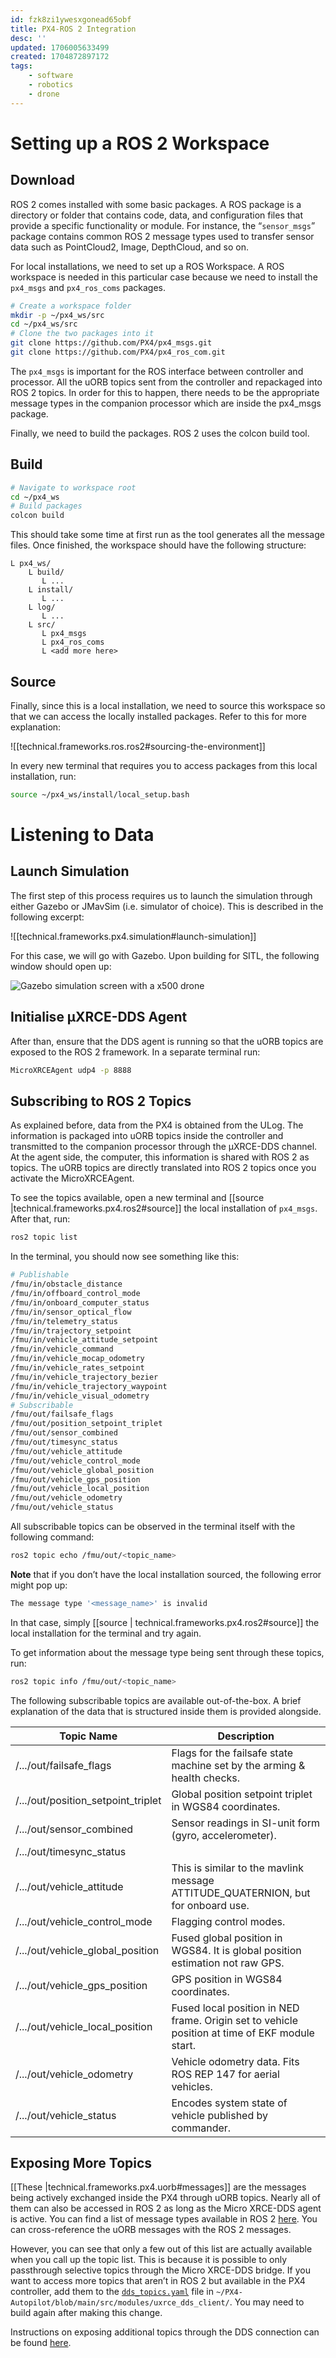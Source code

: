 ```yaml
---
id: fzk8zi1ywesxgonead65obf
title: PX4-ROS 2 Integration
desc: ''
updated: 1706005633499
created: 1704872897172
tags:
    - software
    - robotics
    - drone
---
```


# Setting up a ROS 2 Workspace

## Download

ROS 2 comes installed with some basic packages. A ROS package is a directory or folder that contains code, data, and configuration files that provide a specific functionality or module. For instance, the “`sensor_msgs`” package contains common ROS 2 message types used to transfer sensor data such as PointCloud2, Image, DepthCloud, and so on.

For local installations, we need to set up a ROS Workspace. A ROS workspace is needed in this particular case because we need to install the `px4_msgs` and `px4_ros_coms` packages.

```bash
# Create a workspace folder
mkdir -p ~/px4_ws/src
cd ~/px4_ws/src
# Clone the two packages into it
git clone https://github.com/PX4/px4_msgs.git
git clone https://github.com/PX4/px4_ros_com.git
```

The `px4_msgs` is important for the ROS interface between controller and processor. All the uORB topics sent from the controller and repackaged into ROS 2 topics. In order for this to happen, there needs to be the appropriate message types in the companion processor which are inside the px4_msgs package.

Finally, we need to build the packages. ROS 2 uses the colcon build tool.

## Build

```bash
# Navigate to workspace root
cd ~/px4_ws
# Build packages
colcon build
```

This should take some time at first run as the tool generates all the message files. Once finished, the workspace should have the following structure:

```
L px4_ws/
    L build/
       L ...
    L install/
       L ...
    L log/
       L ...
    L src/
       L px4_msgs
       L px4_ros_coms
       L <add more here>
```

## Source

Finally, since this is a local installation, we need to source this workspace so that we can access the locally installed packages. Refer to this for more explanation:

![[technical.frameworks.ros.ros2#sourcing-the-environment]]

In every new terminal that requires you to access packages from this local installation, run:

```bash
source ~/px4_ws/install/local_setup.bash
```

# Listening to Data

## Launch Simulation

The first step of this process requires us to launch the simulation through either Gazebo or JMavSim (i.e. simulator of choice). This is described in the following excerpt:

![[technical.frameworks.px4.simulation#launch-simulation]]

For this case, we will go with Gazebo. Upon building for SITL, the following window should open up:

![Gazebo simulation screen with a x500 drone](./assets/technical.frameworks.px4.ros21.png)


## Initialise μXRCE-DDS Agent 

After than, ensure that the DDS agent is running so that the uORB topics are exposed to the ROS 2 framework. In a separate terminal run:

```bash
MicroXRCEAgent udp4 -p 8888 
```

## Subscribing to ROS 2 Topics

As explained before, data from the PX4 is obtained from the ULog. The information is packaged into uORB topics inside the controller and transmitted to the companion processor through the μXRCE-DDS channel. At the agent side, the computer, this information is shared with ROS 2 as topics. The uORB topics are directly translated into ROS 2 topics once you activate the MicroXRCEAgent.

To see the topics available, open a new terminal and [[source |technical.frameworks.px4.ros2#source]] the local installation of `px4_msgs`. After that, run:

```bash
ros2 topic list
```

In the terminal, you should now see something like this:

```bash
# Publishable
/fmu/in/obstacle_distance
/fmu/in/offboard_control_mode
/fmu/in/onboard_computer_status
/fmu/in/sensor_optical_flow
/fmu/in/telemetry_status
/fmu/in/trajectory_setpoint
/fmu/in/vehicle_attitude_setpoint
/fmu/in/vehicle_command
/fmu/in/vehicle_mocap_odometry
/fmu/in/vehicle_rates_setpoint
/fmu/in/vehicle_trajectory_bezier
/fmu/in/vehicle_trajectory_waypoint
/fmu/in/vehicle_visual_odometry
# Subscribable
/fmu/out/failsafe_flags
/fmu/out/position_setpoint_triplet
/fmu/out/sensor_combined
/fmu/out/timesync_status
/fmu/out/vehicle_attitude
/fmu/out/vehicle_control_mode
/fmu/out/vehicle_global_position
/fmu/out/vehicle_gps_position
/fmu/out/vehicle_local_position
/fmu/out/vehicle_odometry
/fmu/out/vehicle_status
```

All subscribable topics can be observed in the terminal itself with the following command:

```bash
ros2 topic echo /fmu/out/<topic_name>
```

**Note** that if you don’t have the local installation sourced, the following error might pop up:

```bash
The message type '<message_name>' is invalid
```

In that case, simply [[source | technical.frameworks.px4.ros2#source]] the local installation for the terminal and try again.

To get information about the message type being sent through these topics, run:

```bash
ros2 topic info /fmu/out/<topic_name>
```

The following subscribable topics are available out-of-the-box. A brief explanation of the data that is structured inside them is provided alongside.

| Topic Name                        | Description                                                                 |
|-----------------------------------|-----------------------------------------------------------------------------|
| /.../out/failsafe_flags           | Flags for the failsafe state machine set by the arming & health checks.     |
| /.../out/position_setpoint_triplet| Global position setpoint triplet in WGS84 coordinates.                      |
| /.../out/sensor_combined          | Sensor readings in SI-unit form (gyro, accelerometer).                      |
| /.../out/timesync_status          |                                                                             |
| /.../out/vehicle_attitude         | This is similar to the mavlink message ATTITUDE_QUATERNION, but for onboard use. |
| /.../out/vehicle_control_mode     | Flagging control modes.                                                     |
| /.../out/vehicle_global_position  | Fused global position in WGS84. It is global position estimation not raw GPS. |
| /.../out/vehicle_gps_position     | GPS position in WGS84 coordinates.                                          |
| /.../out/vehicle_local_position   | Fused local position in NED frame. Origin set to vehicle position at time of EKF module start. |
| /.../out/vehicle_odometry         | Vehicle odometry data. Fits ROS REP 147 for aerial vehicles.                |
| /.../out/vehicle_status           | Encodes system state of vehicle published by commander.                     |


## Exposing More Topics

[[These |technical.frameworks.px4.uorb#messages]] are the messages being actively exchanged inside the PX4 through uORB topics. Nearly all of them can also be accessed in ROS 2 as long as the Micro XRCE-DDS agent is active. You can find a list of message types available in ROS 2 [here](https://github.com/PX4/px4_msgs/tree/main/msg). You can cross-reference the uORB messages with the ROS 2 messages.

However, you can see that only a few out of this list are actually available when you call up the topic list. This is because it is possible to only passthrough selective topics through the Micro XRCE-DDS bridge. If you want to access more topics that aren’t in ROS 2 but available in the PX4 controller, add them to the [`dds_topics.yaml`](https://github.com/PX4/PX4-Autopilot/blob/main/src/modules/uxrce_dds_client/dds_topics.yaml) file in `~/PX4-Autopilot/blob/main/src/modules/uxrce_dds_client/`. You may need to build again after making this change.

Instructions on exposing additional topics through the DDS connection can be found [here](https://docs.px4.io/main/en/middleware/uxrce_dds.html#dds-topics-yaml).